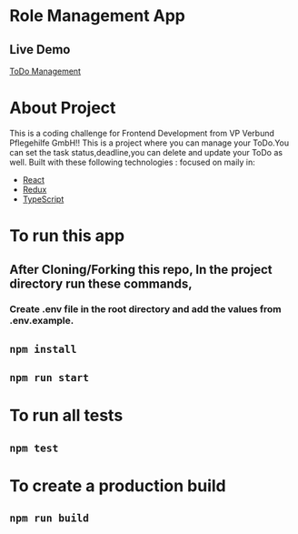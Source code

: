 # Role Management App

## Live Demo

[ToDo Management](https://mytodomanagement.netlify.app/)

# About Project

This is a coding challenge for Frontend Development from VP Verbund Pflegehilfe GmbH!!
This is a project where you can manage your ToDo.You can set the task status,deadline,you can delete and update your ToDo as well.
Built with these following technologies :
focused on maily in:
- [React](https://facebook.github.io/react/)
- [Redux](http://redux.js.org/)
- [TypeScript](https://www.typescriptlang.org/)

# To run this app

## After Cloning/Forking this repo, In the project directory run these commands,

### Create .env file in the root directory and add the values from .env.example.

## `npm install`

## `npm run start`

# To run all tests

## `npm test`

# To create a production build

## `npm run build`
